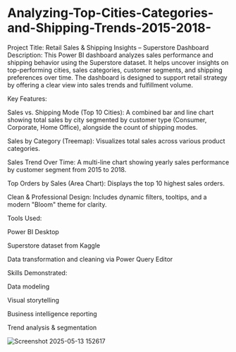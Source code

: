 # Analyzing-Top-Cities-Categories-and-Shipping-Trends-2015-2018-
Project Title: Retail Sales &amp; Shipping Insights – Superstore Dashboard
Description:
This Power BI dashboard analyzes sales performance and shipping behavior using the Superstore dataset. It helps uncover insights on top-performing cities, sales categories, customer segments, and shipping preferences over time. The dashboard is designed to support retail strategy by offering a clear view into sales trends and fulfillment volume.

Key Features:

Sales vs. Shipping Mode (Top 10 Cities): A combined bar and line chart showing total sales by city segmented by customer type (Consumer, Corporate, Home Office), alongside the count of shipping modes.

Sales by Category (Treemap): Visualizes total sales across various product categories.

Sales Trend Over Time: A multi-line chart showing yearly sales performance by customer segment from 2015 to 2018.

Top Orders by Sales (Area Chart): Displays the top 10 highest sales orders.

Clean & Professional Design: Includes dynamic filters, tooltips, and a modern "Bloom" theme for clarity.

Tools Used:

Power BI Desktop

Superstore dataset from Kaggle

Data transformation and cleaning via Power Query Editor

Skills Demonstrated:

Data modeling

Visual storytelling

Business intelligence reporting

Trend analysis & segmentation

![Screenshot 2025-05-13 152617](https://github.com/user-attachments/assets/13deccff-3178-49f4-abe0-9ae96c8c2b9b)
